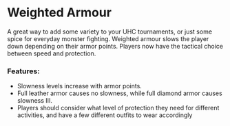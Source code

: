 # Weighted Armour<!--$headerTitle--><!--$pmc:delete-->

A great way to add some variety to your UHC tournaments, or just some spice for everyday monster fighting. Weighted armour slows the player down depending on their armor points. Players now have the tactical choice between speed and protection. <!--$pmc:headerSize-->

### Features:
- Slowness levels increase with armor points.
- Full leather armor causes no slowness, while full diamond armor causes slowness III.
- Players should consider what level of protection they need for different activities, and have a few different outfits to wear accordingly
